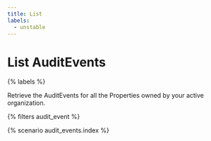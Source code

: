 ```yaml
---
title: List
labels:
  - unstable
---
```


# List AuditEvents

{% labels %}

Retrieve the AuditEvents for all the Properties owned by your active organization.

{% filters audit_event %}

{% scenario audit_events.index %}
